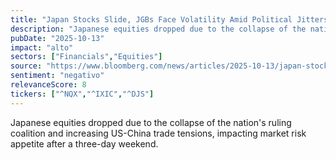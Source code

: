 ```yaml
---
title: "Japan Stocks Slide, JGBs Face Volatility Amid Political Jitters"
description: "Japanese equities dropped due to the collapse of the nation's ruling coalition and increasing US-China trade tensions, impacting market risk appetite after a three-day weekend."
pubDate: "2025-10-13"
impact: "alto"
sectors: ["Financials","Equities"]
source: "https://www.bloomberg.com/news/articles/2025-10-13/japan-stocks-set-to-drop-jgbs-face-volatility-as-markets-reopen"
sentiment: "negativo"
relevanceScore: 8
tickers: ["^NQX","^IXIC","^DJS"]
---
```


Japanese equities dropped due to the collapse of the nation's ruling coalition and increasing US-China trade tensions, impacting market risk appetite after a three-day weekend.
